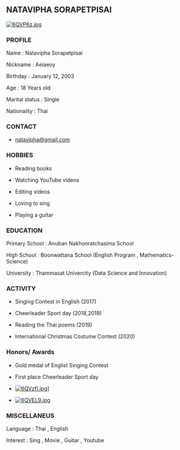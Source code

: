## NATAVIPHA SORAPETPISAI

<a href="https://www.picz.in.th/image/6QVP6z"><img src="https://sv1.picz.in.th/images/2021/12/02/6QVP6z.md.jpg" alt="6QVP6z.jpg" border="0" /></a>

### PROFILE

Name : Natavipha Sorapetpisai

Nickname : Aeiaeoy

Birthday : January 12, 2003

Age : 18 Years old

Marital status : Single

Nationality : Thai

### CONTACT
- natavipha@gmail.com

### HOBBIES

- Reading books

- Watching YouTube videos

- Editing videos

- Loving to sing

- Playing a guitar

### EDUCATION

Primary School : Anuban Nakhonratchasima School 

High School : Boonwattana School (English Program , Mathematics-Science)

University : Thammasat Univercity (Data Science and Innovation)

### ACTIVITY

- Singing Contest in English (2017)

- Cheerleader Sport day (2018,2019)

- Reading the Thai poems (2019)

- International Christmas Costume Contest (2020)

### Honors/ Awards

- Gold medal of Englist Singing Contest

- First place Cheerleader Sport day

-  <a href="https://www.picz.in.th/image/6QVzfI"><img src="https://sv1.picz.in.th/images/2021/12/02/6QVzfI.md.jpg" alt="6QVzfI.jpg" border="0" /></a>]

-  <a href="https://www.picz.in.th/image/6QVEL9"><img src="https://sv1.picz.in.th/images/2021/12/02/6QVEL9.md.jpg" alt="6QVEL9.jpg" border="0" /></a>


### MISCELLANEUS

Language : Thai , English

Interest : Sing , Movie , Guitar , Youtube
